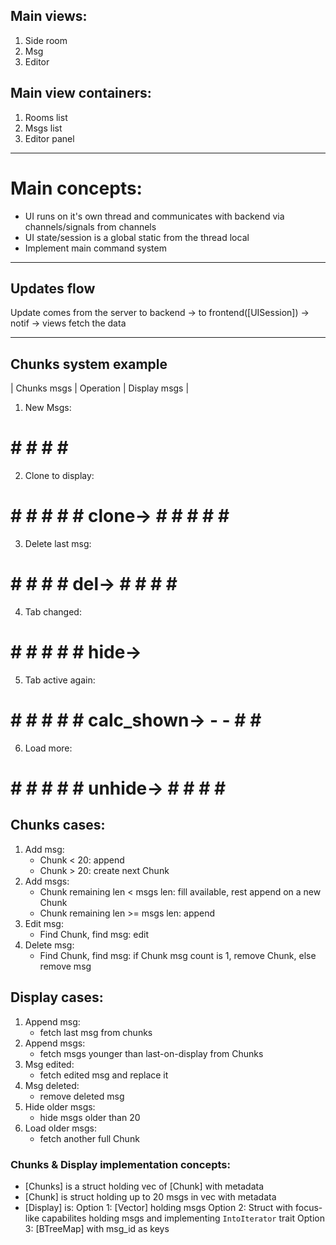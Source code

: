 ## Main views:
1. Side room
2. Msg
3. Editor

## Main view containers:
1. Rooms list
2. Msgs list
3. Editor panel

------------
# Main concepts:
- UI runs on it's own thread and communicates with backend via channels/signals from channels
- UI state/session is a global static from the thread local
- Implement main command system

------------
## Updates flow
Update comes from the server to backend -> to frontend([UISession]) -> notif -> views fetch the data

------------------------------------------

## Chunks system example
| Chunks msgs | Operation | Display msgs |
1. New Msgs:
# # # # # #
2. Clone to display:
# # # # # #     clone->     # # # # # #      
3. Delete last msg:
# # # # #        del->        # # # # # 
4. Tab changed:
# # # # # #      hide-> 
5. Tab active again:
# # # # # #   calc_shown->    - - # # #
6. Load more:
# # # # # #    unhide->       # # # # #


## Chunks cases:
1. Add msg:
    - Chunk < 20: append
    - Chunk > 20: create next Chunk
2. Add msgs:
    - Chunk remaining len < msgs len: fill available, rest append on a new Chunk
    - Chunk remaining len >= msgs len: append
3. Edit msg:
    - Find Chunk, find msg: edit
4. Delete msg:
    - Find Chunk, find msg: if Chunk msg count is 1, remove Chunk, else remove msg

## Display cases:
1. Append msg:
    - fetch last msg from chunks
2. Append msgs:
    - fetch msgs younger than last-on-display from Chunks
3. Msg edited:
    - fetch edited msg and replace it
4. Msg deleted:
    - remove deleted msg
5. Hide older msgs:
    - hide msgs older than 20
6. Load older msgs:
    - fetch another full Chunk

### Chunks & Display implementation concepts:
- [Chunks] is a struct holding vec of [Chunk] with metadata
- [Chunk] is struct holding up to 20 msgs in vec with metadata
- [Display] is:
    Option 1: [Vector] holding msgs
    Option 2: Struct with focus-like capabilites holding msgs and implementing `IntoIterator` trait
    Option 3: [BTreeMap] with msg_id as keys